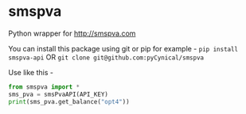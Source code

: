# smspva
Python wrapper for http://smspva.com

You can install this package using git or pip for example -
 `pip install smspva-api`
 OR 
 `git clone git@github.com:pyCynical/smspva`
 
 Use like this - 
 ```python
from smspva import *
sms_pva = smsPvaAPI(API_KEY)
print(sms_pva.get_balance("opt4"))
```
